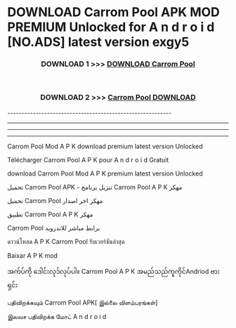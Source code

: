 # DOWNLOAD Carrom Pool  APK MOD PREMIUM Unlocked for A n d r o i d [NO.ADS] latest version exgy5 



<div align="center">

<h3>DOWNLOAD 1 >>> <a href="https://getmod2.web.app/?judul=Carrom Pool ">DOWNLOAD Carrom Pool </a></h3><br>

<h3>DOWNLOAD 2 >>> <a href="https://getmod2.web.app/?judul=Carrom Pool ">Carrom Pool  DOWNLOAD </a></h3>

</div>
----------------------------------------------------------

----------------------------------------------------------

----------------------------------------------------------

----------------------------------------------------------

Carrom Pool  Mod A P K download premium latest version Unlocked

Télécharger Carrom Pool  A P K pour A n d r o i d Gratuit

download Carrom Pool  Mod A P K premium latest version Unlocked

تحميل Carrom Pool  APK - تنزيل برنامج Carrom Pool  A P K مهكر

تحميل Carrom Pool  مهكر اخر اصدار

تطبيق Carrom Pool  A P K مهكر

Carrom Pool  برابط مباشر للاندرويد

ดาวน์โหลด A P K Carrom Pool  รับเวอร์ชันล่าสุด

Baixar A P K mod

အက်ပ်ကို ဒေါင်းလုဒ်လုပ်ပါ။ Carrom Pool  A P K အမည်သည်ကူကိုင်Andriod ဗားရှင်း

பதிவிறக்கவும் Carrom Pool  APK[ இல்லை விளம்பரங்கள்] 
 
இலவச பதிவிறக்க மோட் A n d r o i d



